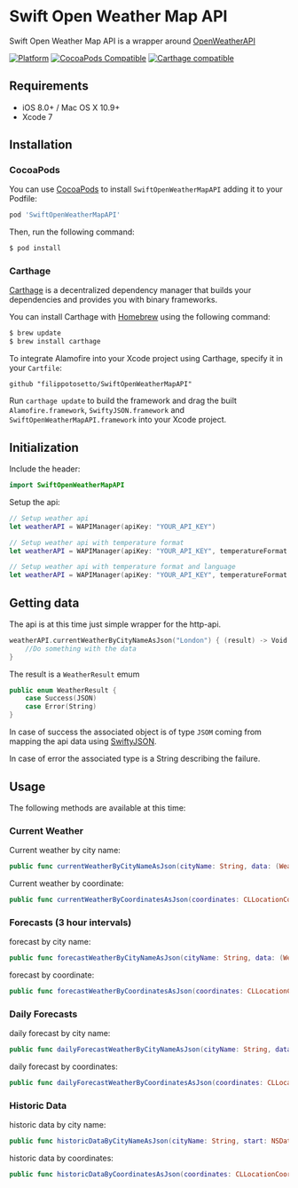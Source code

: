 # Swift Open Weather Map API
Swift Open Weather Map API is a wrapper around [OpenWeatherAPI](http://openweathermap.org)

[![Platform](https://img.shields.io/cocoapods/p/SwiftOpenWeatherMapAPI.svg?style=flat)](http://cocoadocs.org/docsets/SwiftOpenWeatherMapAPI) [![CocoaPods Compatible](https://img.shields.io/cocoapods/v/SwiftOpenWeatherMapAPI.svg?style=flat)](https://img.shields.io/cocoapods/v/SwiftOpenWeatherMapAPI.svg?style=flat)   [![Carthage compatible](https://img.shields.io/badge/Carthage-compatible-4BC51D.svg?style=flat)](https://github.com/Carthage/Carthage)

## Requirements
- iOS 8.0+ / Mac OS X 10.9+
- Xcode 7

## Installation
### CocoaPods
You can use [CocoaPods](http://cocoapods.org/) to install `SwiftOpenWeatherMapAPI` adding it to your Podfile:

```Ruby
pod 'SwiftOpenWeatherMapAPI'
```

Then, run the following command:

```bash
$ pod install
```

### Carthage
[Carthage](https://github.com/Carthage/Carthage) is a decentralized dependency manager that builds your dependencies and provides you with binary frameworks.

You can install Carthage with [Homebrew](http://brew.sh/) using the following command:

```bash
$ brew update
$ brew install carthage
```

To integrate Alamofire into your Xcode project using Carthage, specify it in your `Cartfile`:

```ogdl
github "filippotosetto/SwiftOpenWeatherMapAPI"
```

Run `carthage update` to build the framework and drag the built `Alamofire.framework`, `SwiftyJSON.framework` and `SwiftOpenWeatherMapAPI.framework` into your Xcode project.

## Initialization
Include the header:

```Swift
import SwiftOpenWeatherMapAPI
```

Setup the api:

```Swift
// Setup weather api
let weatherAPI = WAPIManager(apiKey: "YOUR_API_KEY")

// Setup weather api with temperature format
let weatherAPI = WAPIManager(apiKey: "YOUR_API_KEY", temperatureFormat: .Celsius)

// Setup weather api with temperature format and language
let weatherAPI = WAPIManager(apiKey: "YOUR_API_KEY", temperatureFormat: .Celsius, lang: .English)
```

## Getting data
The api is at this time just simple wrapper for the http-api.

```Swift
weatherAPI.currentWeatherByCityNameAsJson("London") { (result) -> Void in
    //Do something with the data
}
```

The result is a `WeatherResult` emum

```Swift
public enum WeatherResult {
    case Success(JSON)
    case Error(String)
}
```

In case of success the associated object is of type `JSOM` coming from mapping the api data using [SwiftyJSON](https://github.com/SwiftyJSON/SwiftyJSON).

In case of error the associated type is a String describing the failure.

## Usage
The following methods are available at this time:

### Current Weather
Current weather by city name:

```Swift
public func currentWeatherByCityNameAsJson(cityName: String, data: (WeatherResult) -> Void)
```

Current weather by coordinate:

```Swift
public func currentWeatherByCoordinatesAsJson(coordinates: CLLocationCoordinate2D, data: (WeatherResult) -> Void)
```

### Forecasts (3 hour intervals)
forecast by city name:

```Swift
public func forecastWeatherByCityNameAsJson(cityName: String, data: (WeatherResult) -> Void)
```

forecast by coordinate:

```Swift
public func forecastWeatherByCoordinatesAsJson(coordinates: CLLocationCoordinate2D, data: (WeatherResult) -> Void)
```

### Daily Forecasts
daily forecast by city name:

```Swift
public func dailyForecastWeatherByCityNameAsJson(cityName: String, data: (WeatherResult) -> Void)
```

daily forecast by coordinates:

```Swift
public func dailyForecastWeatherByCoordinatesAsJson(coordinates: CLLocationCoordinate2D, data: (WeatherResult) -> Void)
```

### Historic Data
historic data by city name:

```Swift
public func historicDataByCityNameAsJson(cityName: String, start: NSDate, end: NSDate?, data: (WeatherResult) -> Void)
```

historic data by coordinates:

```Swift
public func historicDataByCoordinatesAsJson(coordinates: CLLocationCoordinate2D, start: NSDate, end: NSDate?, data: (WeatherResult) -> Void)
```

